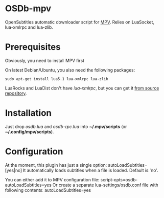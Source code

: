 # OSDb-mpv
OpenSubtitles automatic downloader script for [MPV](http://mpv.io/). Relies on LuaSocket, lua-xmlrpc and lua-zlib.

# Prerequisites

Obviously, you need to install MPV first

On latest Debian/Ubuntu, you also need the following packages:

    sudo apt-get install lua5.1 lua-xmlrpc lua-zlib

LuaRocks and LuaDist don't have *lua-xmlrpc*, but you can get it [from source repository](https://github.com/timn/lua-xmlrpc).

# Installation

Just drop *osdb.lua* and *osdb-rpc.lua* into **~/.mpv/scripts** (or **~/.config/mpv/scripts**).

# Configuration

At the moment, this plugin has just a single option:
    autoLoadSubtitles=[yes|no]
It automatically loads subtitles when a file is loaded. Default is 'no'.

You can either add it to MPV configuration file:
    script-opts=osdb-autoLoadSubtitles=yes
Or create a separate lua-settings/osdb.conf file with following contents:
    autoLoadSubtitles=yes
